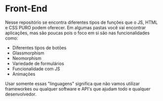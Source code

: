 # Front-End
Nesse repositório se encontra diferentes tipos de funções que o JS, HTML e CSS PURO podem oferecer. Em algumas pastas você vai encontrar aplicações, mas são poucas pois o foco em si são nas funcionalidades como:
* Diferentes tipos de botões
* Glassmorphism
* Neomorphism
* Variedade de formulários
* Funcionalidade com JS
* Animações

Usar somente essas "linguagens" significa que não vamos utilizar frameworkes ou qualquer software e API's que ajudam todo e qualquer desenvolvedor.
#

